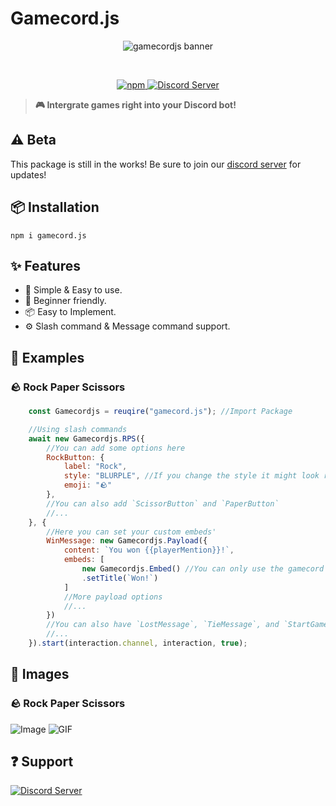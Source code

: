 # Gamecord.js

<p align="center">
  <img src="https://cdn.discordapp.com/attachments/945497781982887966/945497833761562644/banner.png" alt="gamecordjs banner" />
</p>

</br>

<p align="center">
  <a href="https://www.npmjs.com/package/discord-gamecord">
    <img src="https://img.shields.io/npm/dt/gamecord.js?style=for-the-badge" alt="npm" />
  </a>
  <a href="https://discord.gg/invite/GaczkwfgV9">
    <img src="https://img.shields.io/discord/834199640702320650?color=5865F2&label=Discord&style=for-the-badge" alt="Discord Server" />
  </a>
</p>

> **🎮 Intergrate games right into your Discord bot!**

## ⚠️ Beta
This package is still in the works! Be sure to join our [discord server](#discord) for updates!

## 📦 Installation
```
npm i gamecord.js
```

## ✨ Features
- 🍃 Simple & Easy to use.
- 👋 Beginner friendly.
- 📦 Easy to Implement.
- ⚙️ Slash command & Message command support.

## 📄 Examples

### 🪨 Rock Paper Scissors
```js
    const Gamecordjs = reuqire("gamecord.js"); //Import Package

    //Using slash commands
    await new Gamecordjs.RPS({
        //You can add some options here
        RockButton: {
            label: "Rock",
            style: "BLURPLE", //If you change the style it might look really weird!
            emoji: "🪨"
        },
        //You can also add `ScissorButton` and `PaperButton`
        //...
    }, {
        //Here you can set your custom embeds'
        WinMessage: new Gamecordjs.Payload({
            content: `You won {{playerMention}}!`,
            embeds: [
                new Gamecordjs.Embed() //You can only use the gamecord Embed class.
                .setTitle(`Won!`)
            ]
            //More payload options
            //...
        })
        //You can also have `LostMessage`, `TieMessage`, and `StartGameMessage`
        //...
    }).start(interaction.channel, interaction, true);
```

## 📸 Images
### 🪨 Rock Paper Scissors
![Image](https://turtlepaw.is-from.space/r/Discord_x4pPd4Tlfc.png)
![GIF](https://turtlepaw.is-from.space/r/Discord_q3V5E5hx20.gif)

## ❓ Support
[![Discord Server](http://invidget.switchblade.xyz/834199640702320650)](https://discord.gg/BMBUcJvV4Q)